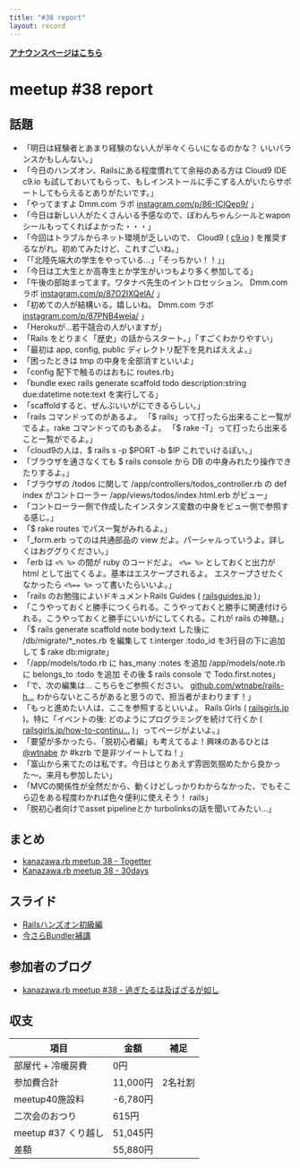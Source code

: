 ```yaml
---
title: "#38 report"
layout: record
---
```


<p> <a href="./"><strong>アナウンスページはこちら</strong></a></p>

meetup #38 report
==================

話題
----

-   「明日は経験者とあまり経験のない人が半々くらいになるのかな？ いいバランスかもしんない。」
-   「今日のハンズオン、Railsにある程度慣れてて余裕のある方は Cloud9 IDE c9.io も試しておいてもらって、もしインストールに手こずる人がいたらサポートしてもらえるとありがたいです。」
-   「やってますよ Dmm.com ラボ [instagram.com/p/86-IClQep9/](https://instagram.com/p/86-IClQep9/) 」
-   「今日は新しい人がたくさんいる予感なので、ぽわんちゃんシールとwaponシールもってくればよかった・・・」
-   「今回はトラブルからネット環境が乏しいので、 Cloud9 ( [c9.io](https://c9.io/) ) を推奨するながれ。初めてみたけど、これすごいね。」
-   「「北陸先端大の学生をやっている…」「そっちかい！！」」
-   「今日は工大生とか高専生とか学生がいつもより多く参加してる」
-   「午後の部始まってます。ワタナベ先生のイントロセッション。 Dmm.com ラボ [instagram.com/p/87O2IXQelA/](https://instagram.com/p/87O2IXQelA/) 」
-   「初めての人が結構いる。嬉しいね。 Dmm.com ラボ [instagram.com/p/87PNB4wela/](https://instagram.com/p/87PNB4wela/) 」
-   「Herokuが…若干競合の人がいますが」
-   「Rails をとりまく「歴史」の話からスタート。」「すごくわかりやすい」
-   「最初は app, config, public ディレクトリ配下を見ればええよ。」
-   「困ったときは tmp の中身を全部消すといいよ」
-   「config 配下で触るのはおもに routes.rb」
-   「bundle exec rails generate scaffold todo description:string due:datetime note:text を実行してる」
-   「scaffoldすると、ぜんぶいいがにできるらしい。」
-   「rails コマンドってのがあるよ。 「\$ rails」って打ったら出来ること一覧がでるよ。rake コマンドってのもあるよ。 「\$ rake -T」って打ったら出来ること一覧がでるよ。」
-   「cloud9の人は、\$ rails s -p \$PORT -b \$IP これでいけるぽい。」
-   「ブラウザを通さなくても \$ rails console から DB の中身みれたり操作できたりするよ。」
-   「ブラウザの <URL>/todos に関して /app/controllers/todos\_controller.rb の def index がコントローラー /app/views/todos/index.html.erb がビュー」
-   「コントローラー側で作成したインスタンス変数の中身をビュー側で参照する感じ。」
-   「\$ rake routes でパス一覧がみれるよ。」
-   「\_form.erb ってのは共通部品の view だよ。パーシャルっていうよ。詳しくはおググりください。」
-   「erb は `<% %>` の間が ruby のコードだよ。 `<%= %>` としておくと出力が html として出てくるよ。基本はエスケープされるよ。 エスケープさせたくなかったら `<%== %>` って書いたらいいよ。」
-   「rails のお勉強によいドキュメントRails Guides ( [railsguides.jp](http://railsguides.jp/) )」
-   「こうやっておくと勝手につくられる。こうやっておくと勝手に関連付けられる。こうやっておくと勝手にいいがにしてくれる。これが rails の神髄。」
-   「\$ rails generate scaffold note body:text した後に /db/migrate/*\_notes.rb を編集して t.interger :todo\_id を3行目の下に追加して \$ rake db:migrate」
-   「/app/models/todo.rb に has\_many :notes を追加 /app/models/note.rb に belongs\_to :todo を追加 その後 \$ rails console で Todo.first.notes」
-   「で、次の編集は… こちらをご参照ください。 [github.com/wtnabe/rails-h…](https://github.com/wtnabe/rails-handson-todosample/commit/98f1090ca110147593a49d61340410018e5bc42f) わからないところがあると思うので、担当者がまわります！」
-   「もっと進めたい人は、ここを参照するといいよ。 Rails Girls ( [railsgirls.jp](http://railsgirls.jp/) )。特に「イベントの後: どのようにプログラミングを続けて行くか ( [railsgirls.jp/how-to-continu…](http://railsgirls.jp/how-to-continue-with-programming/) )」ってページがよいよ。」
-   「要望が多かったら、「脱初心者編」も考えてるよ！興味のあるひとは [@wtnabe](https://twitter.com/wtnabe) か #kzrb で是非ツイートしてね！」
-   「富山から来てたのは私です。今日はとりあえず雰囲気掴めたから良かった〜。来月も参加したい」
-   「MVCの関係性が全然だから、動くけどしっかりわからなかった、でもそこら辺をある程度わかれば色々便利に使えそう！ rails」
-   「脱初心者向けでasset pipelineとか turbolinksの話を聞いてみたい…」

まとめ
------

-   [kanazawa.rb meetup 38 - Togetter](http://togetter.com/li/888277)
-   [Kanazawa.rb meetup 38 - 30days](http://30d.jp/kzrb/28)

スライド
--------

-   [Railsハンズオン初級編](https://speakerdeck.com/wtnabe/hello-rails-and-more)
-   [今さらBundler補講](https://speakerdeck.com/wtnabe/afresh-bundler-extra-lesson)

参加者のブログ
--------------

-   [kanazawa.rb meetup #38 - 過ぎたるは及ばざるが如し](http://cotton-desu.hatenablog.com/entry/2015/10/18/232408)

収支
----

 | 項目                   | 金額       | 補足      |
 | ---------------------- | ---------- | --------- |
 | 部屋代 + 冷暖房費      | 0円        |           |
 | 参加費合計             | 11,000円   | 2名社割   |
 | meetup40施設料         | -6,780円   |           |
 | 二次会のおつり         | 615円      |           |
 | meetup #37 くり越し    | 51,045円   |           |
 | 差額                   | 55,880円   |           |


